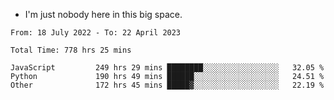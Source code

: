 - I'm just nobody here in this big space.


<!--START_SECTION:waka-->

```text
From: 18 July 2022 - To: 22 April 2023

Total Time: 778 hrs 25 mins

JavaScript         249 hrs 29 mins ████████░░░░░░░░░░░░░░░░░   32.05 %
Python             190 hrs 49 mins ██████░░░░░░░░░░░░░░░░░░░   24.51 %
Other              172 hrs 45 mins █████▓░░░░░░░░░░░░░░░░░░░   22.19 %
```

<!--END_SECTION:waka-->
